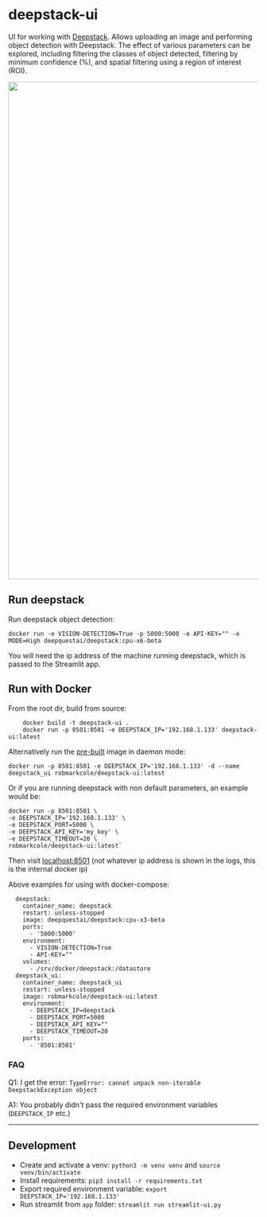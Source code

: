 # deepstack-ui
UI for working with [Deepstack](https://python.deepstack.cc/). Allows uploading an image and performing object detection with Deepstack. The effect of various parameters can be explored, including filtering the classes of object detected, filtering by minimum confidence (%), and spatial filtering using a region of interest (ROI).

<p align="center">
<img src="https://github.com/robmarkcole/deepstack-ui/blob/master/usage.png" width="1000">
</p>

## Run deepstack
Run deepstack object detection:

```
docker run -e VISION-DETECTION=True -p 5000:5000 -e API-KEY="" -e MODE=High deepquestai/deepstack:cpu-x6-beta
```

You will need the ip address of the machine running deepstack, which is passed to the Streamlit app.

## Run with Docker
From the root dir, build from source:
```
    docker build -t deepstack-ui .
    docker run -p 8501:8501 -e DEEPSTACK_IP='192.168.1.133' deepstack-ui:latest
```

Alternatively run the [pre-built](https://hub.docker.com/repository/docker/robmarkcole/deepstack-ui) image in daemon mode:
```
docker run -p 8501:8501 -e DEEPSTACK_IP='192.168.1.133' -d --name deepstack_ui robmarkcole/deepstack-ui:latest
```
Or if you are running deepstack with non default parameters, an example would be:
```
docker run -p 8501:8501 \
-e DEEPSTACK_IP='192.168.1.133' \
-e DEEPSTACK_PORT=5000 \
-e DEEPSTACK_API_KEY='my_key' \
-e DEEPSTACK_TIMEOUT=20 \
robmarkcole/deepstack-ui:latest`
```

Then visit [localhost:8501](http://localhost:8501/) (not whatever ip address is shown in the logs, this is the internal docker ip)

Above examples for using with docker-compose:
```
  deepstack:
    container_name: deepstack
    restart: unless-stopped
    image: deepquestai/deepstack:cpu-x3-beta
    ports:
      - '5000:5000'
    environment:
      - VISION-DETECTION=True
      - API-KEY=""
    volumes:
      - /srv/docker/deepstack:/datastore
  deepstack_ui:
    container_name: deepstack_ui
    restart: unless-stopped
    image: robmarkcole/deepstack-ui:latest
    environment: 
      - DEEPSTACK_IP=deepstack
      - DEEPSTACK_PORT=5000
      - DEEPSTACK_API_KEY=""
      - DEEPSTACK_TIMEOUT=20
    ports:
      - '8501:8501'
```

### FAQ
Q1: I get the error: `TypeError: cannot unpack non-iterable DeepstackException object`

A1: You probably didn't pass the required environment variables (`DEEPSTACK_IP` etc.)

------

## Development
* Create and activate a venv: `python3 -m venv venv` and `source venv/bin/activate`
* Install requirements: `pip3 install -r requirements.txt`
* Export required environment variable: `export DEEPSTACK_IP='192.168.1.133'`
* Run streamlit from `app` folder: `streamlit run streamlit-ui.py`